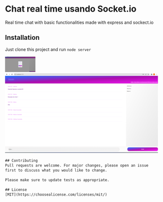 # Chat real time usando Socket.io

Real time chat with basic functionalities made with express and sockect.io

## Installation

Just clone this project and run ```node server```


<img src="/Public/Img/img_1.png" alt="Alt text" title="Login" style="width:100px;">

<img src="/Public/Img/img_2.png" alt="Alt text" title="Main">


```
## Contributing
Pull requests are welcome. For major changes, please open an issue first to discuss what you would like to change.

Please make sure to update tests as appropriate.

## License
[MIT](https://choosealicense.com/licenses/mit/)